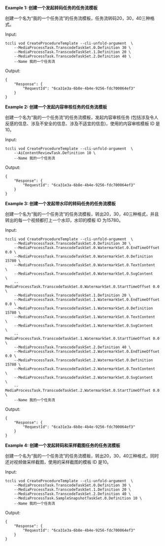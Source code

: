 **Example 1: 创建一个发起转码任务的任务流模板**

创建一个名为“我的一个任务流”的任务流模板，任务流转码20，30，40三种格式。

Input: 

```
tccli vod CreateProcedureTemplate --cli-unfold-argument  \
    --MediaProcessTask.TranscodeTaskSet.0.Definition 30 \
    --MediaProcessTask.TranscodeTaskSet.1.Definition 20 \
    --MediaProcessTask.TranscodeTaskSet.2.Definition 40 \
    --Name 我的一个任务流
```

Output: 
```
{
    "Response": {
        "RequestId": "6ca31e3a-6b8e-4b4e-9256-fdc700064ef3"
    }
}
```

**Example 2: 创建一个发起内容审核任务的任务流模板**

创建一个名为“我的一个任务流”的任务流模板，发起内容审核任务 (包括涉及令人反感的信息、涉及不安全的信息、涉及不适宜的信息)，使用的内容审核模板 ID 是 10。

Input: 

```
tccli vod CreateProcedureTemplate --cli-unfold-argument  \
    --AiContentReviewTask.Definition 10 \
    --Name 我的一个任务流
```

Output: 
```
{
    "Response": {
        "RequestId": "6ca31e3a-6b8e-4b4e-9256-fdc700064ef3"
    }
}
```

**Example 3: 创建一个发起带水印的转码任务的任务流模板**

创建一个名为“我的一个任务流”的任务流模板，转出20，30，40三种格式，并且转出的每一个视频都打上一个水印，水印的模板 ID 为15780。

Input: 

```
tccli vod CreateProcedureTemplate --cli-unfold-argument  \
    --MediaProcessTask.TranscodeTaskSet.0.Definition 30 \
    --MediaProcessTask.TranscodeTaskSet.0.WatermarkSet.0.EndTimeOffset 0.0 \
    --MediaProcessTask.TranscodeTaskSet.0.WatermarkSet.0.Definition 15780 \
    --MediaProcessTask.TranscodeTaskSet.0.WatermarkSet.0.TextContent   \
    --MediaProcessTask.TranscodeTaskSet.0.WatermarkSet.0.SvgContent   \
    --MediaProcessTask.TranscodeTaskSet.0.WatermarkSet.0.StartTimeOffset 0.0 \
    --MediaProcessTask.TranscodeTaskSet.1.Definition 20 \
    --MediaProcessTask.TranscodeTaskSet.1.WatermarkSet.0.EndTimeOffset 0.0 \
    --MediaProcessTask.TranscodeTaskSet.1.WatermarkSet.0.Definition 15780 \
    --MediaProcessTask.TranscodeTaskSet.1.WatermarkSet.0.TextContent   \
    --MediaProcessTask.TranscodeTaskSet.1.WatermarkSet.0.SvgContent   \
    --MediaProcessTask.TranscodeTaskSet.1.WatermarkSet.0.StartTimeOffset 0.0 \
    --MediaProcessTask.TranscodeTaskSet.2.Definition 40 \
    --MediaProcessTask.TranscodeTaskSet.2.WatermarkSet.0.EndTimeOffset 0.0 \
    --MediaProcessTask.TranscodeTaskSet.2.WatermarkSet.0.Definition 15780 \
    --MediaProcessTask.TranscodeTaskSet.2.WatermarkSet.0.TextContent   \
    --MediaProcessTask.TranscodeTaskSet.2.WatermarkSet.0.SvgContent   \
    --MediaProcessTask.TranscodeTaskSet.2.WatermarkSet.0.StartTimeOffset 0.0 \
    --Name 我的一个任务流
```

Output: 
```
{
    "Response": {
        "RequestId": "6ca31e3a-6b8e-4b4e-9256-fdc700064ef3"
    }
}
```

**Example 4: 创建一个发起转码和采样截图任务的任务流模板**

创建一个名为“我的一个任务流”的任务流模板，转出20，30，40三种格式，同时还对视频做采样截图，使用的采样截图的模板 ID 是10。

Input: 

```
tccli vod CreateProcedureTemplate --cli-unfold-argument  \
    --MediaProcessTask.TranscodeTaskSet.0.Definition 30 \
    --MediaProcessTask.TranscodeTaskSet.1.Definition 20 \
    --MediaProcessTask.TranscodeTaskSet.2.Definition 40 \
    --MediaProcessTask.SampleSnapshotTaskSet.0.Definition 10 \
    --Name 我的一个任务流
```

Output: 
```
{
    "Response": {
        "RequestId": "6ca31e3a-6b8e-4b4e-9256-fdc700064ef3"
    }
}
```

